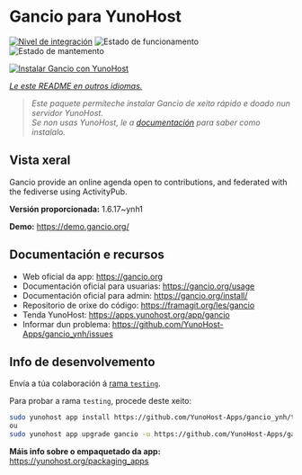 <!--
NOTA: Este README foi creado automáticamente por <https://github.com/YunoHost/apps/tree/master/tools/readme_generator>
NON debe editarse manualmente.
-->

# Gancio para YunoHost

[![Nivel de integración](https://dash.yunohost.org/integration/gancio.svg)](https://dash.yunohost.org/appci/app/gancio) ![Estado de funcionamento](https://ci-apps.yunohost.org/ci/badges/gancio.status.svg) ![Estado de mantemento](https://ci-apps.yunohost.org/ci/badges/gancio.maintain.svg)

[![Instalar Gancio con YunoHost](https://install-app.yunohost.org/install-with-yunohost.svg)](https://install-app.yunohost.org/?app=gancio)

*[Le este README en outros idiomas.](./ALL_README.md)*

> *Este paquete permíteche instalar Gancio de xeito rápido e doado nun servidor YunoHost.*  
> *Se non usas YunoHost, le a [documentación](https://yunohost.org/install) para saber como instalalo.*

## Vista xeral

Gancio provide an online agenda open to contributions, and federated with the fediverse using ActivityPub.


**Versión proporcionada:** 1.6.17~ynh1

**Demo:** <https://demo.gancio.org/>
## Documentación e recursos

- Web oficial da app: <https://gancio.org>
- Documentación oficial para usuarias: <https://gancio.org/usage>
- Documentación oficial para admin: <https://gancio.org/install/>
- Repositorio de orixe do código: <https://framagit.org/les/gancio>
- Tenda YunoHost: <https://apps.yunohost.org/app/gancio>
- Informar dun problema: <https://github.com/YunoHost-Apps/gancio_ynh/issues>

## Info de desenvolvemento

Envía a túa colaboración á [rama `testing`](https://github.com/YunoHost-Apps/gancio_ynh/tree/testing).

Para probar a rama `testing`, procede deste xeito:

```bash
sudo yunohost app install https://github.com/YunoHost-Apps/gancio_ynh/tree/testing --debug
ou
sudo yunohost app upgrade gancio -u https://github.com/YunoHost-Apps/gancio_ynh/tree/testing --debug
```

**Máis info sobre o empaquetado da app:** <https://yunohost.org/packaging_apps>
